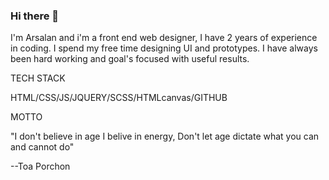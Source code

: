 ### Hi there 👋


I'm Arsalan and i'm a front end web designer, I have 2 years of experience in coding.
I spend my free time designing UI and prototypes.
I have always been hard working and goal's focused with useful results.



TECH STACK

HTML/CSS/JS/JQUERY/SCSS/HTMLcanvas/GITHUB


MOTTO

"I don't believe in age I belive in energy, Don't let age dictate what you can and cannot do"

--Toa Porchon
